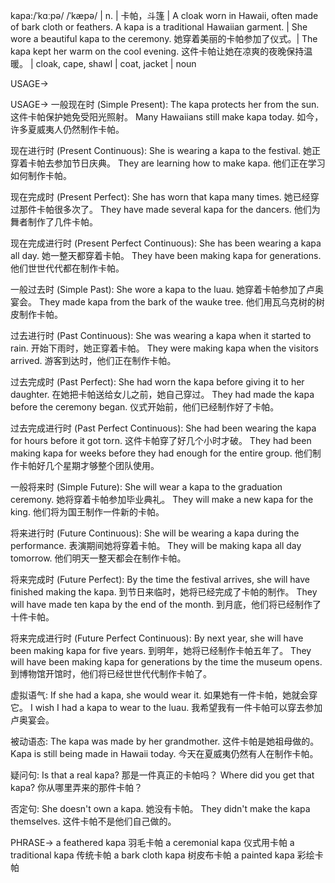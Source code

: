kapa:/ˈkɑːpə/ /ˈkæpə/ | n. | 卡帕，斗篷 | A cloak worn in Hawaii, often made of bark cloth or feathers.  A kapa is a traditional Hawaiian garment. |  She wore a beautiful kapa to the ceremony. 她穿着美丽的卡帕参加了仪式。|  The kapa kept her warm on the cool evening.  这件卡帕让她在凉爽的夜晚保持温暖。 | cloak, cape, shawl | coat, jacket | noun

USAGE->

USAGE->
一般现在时 (Simple Present):
The kapa protects her from the sun. 这件卡帕保护她免受阳光照射。
Many Hawaiians still make kapa today. 如今，许多夏威夷人仍然制作卡帕。

现在进行时 (Present Continuous):
She is wearing a kapa to the festival. 她正穿着卡帕去参加节日庆典。
They are learning how to make kapa. 他们正在学习如何制作卡帕。

现在完成时 (Present Perfect):
She has worn that kapa many times. 她已经穿过那件卡帕很多次了。
They have made several kapa for the dancers.  他们为舞者制作了几件卡帕。

现在完成进行时 (Present Perfect Continuous):
She has been wearing a kapa all day. 她一整天都穿着卡帕。
They have been making kapa for generations.  他们世世代代都在制作卡帕。

一般过去时 (Simple Past):
She wore a kapa to the luau. 她穿着卡帕参加了卢奥宴会。
They made kapa from the bark of the wauke tree.  他们用瓦乌克树的树皮制作卡帕。

过去进行时 (Past Continuous):
She was wearing a kapa when it started to rain.  开始下雨时，她正穿着卡帕。
They were making kapa when the visitors arrived.  游客到达时，他们正在制作卡帕。

过去完成时 (Past Perfect):
She had worn the kapa before giving it to her daughter.  在她把卡帕送给女儿之前，她自己穿过。
They had made the kapa before the ceremony began.  仪式开始前，他们已经制作好了卡帕。

过去完成进行时 (Past Perfect Continuous):
She had been wearing the kapa for hours before it got torn.  这件卡帕穿了好几个小时才破。
They had been making kapa for weeks before they had enough for the entire group.  他们制作卡帕好几个星期才够整个团队使用。

一般将来时 (Simple Future):
She will wear a kapa to the graduation ceremony. 她将穿着卡帕参加毕业典礼。
They will make a new kapa for the king. 他们将为国王制作一件新的卡帕。


将来进行时 (Future Continuous):
She will be wearing a kapa during the performance. 表演期间她将穿着卡帕。
They will be making kapa all day tomorrow.  他们明天一整天都会在制作卡帕。

将来完成时 (Future Perfect):
By the time the festival arrives, she will have finished making the kapa.  到节日来临时，她将已经完成了卡帕的制作。
They will have made ten kapa by the end of the month.  到月底，他们将已经制作了十件卡帕。


将来完成进行时 (Future Perfect Continuous):
By next year, she will have been making kapa for five years.  到明年，她将已经制作卡帕五年了。
They will have been making kapa for generations by the time the museum opens. 到博物馆开馆时，他们将已经世世代代制作卡帕了。

虚拟语气:
If she had a kapa, she would wear it. 如果她有一件卡帕，她就会穿它。
I wish I had a kapa to wear to the luau. 我希望我有一件卡帕可以穿去参加卢奥宴会。

被动语态:
The kapa was made by her grandmother. 这件卡帕是她祖母做的。
Kapa is still being made in Hawaii today.  今天在夏威夷仍然有人在制作卡帕。

疑问句:
Is that a real kapa? 那是一件真正的卡帕吗？
Where did you get that kapa? 你从哪里弄来的那件卡帕？

否定句:
She doesn't own a kapa. 她没有卡帕。
They didn't make the kapa themselves. 这件卡帕不是他们自己做的。


PHRASE->
a feathered kapa 羽毛卡帕
a ceremonial kapa  仪式用卡帕
a traditional kapa  传统卡帕
a bark cloth kapa  树皮布卡帕
a painted kapa  彩绘卡帕
